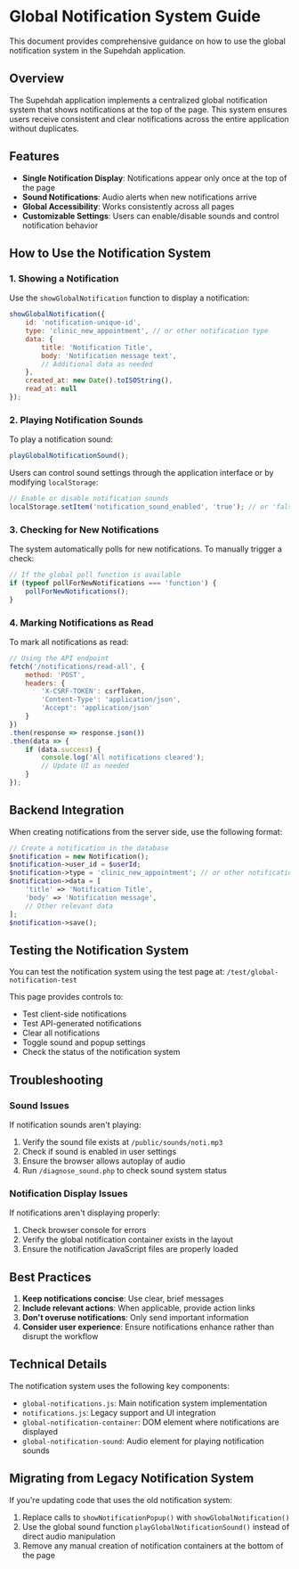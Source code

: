 # Global Notification System Guide

This document provides comprehensive guidance on how to use the global notification system in the Supehdah application.

## Overview

The Supehdah application implements a centralized global notification system that shows notifications at the top of the page. This system ensures users receive consistent and clear notifications across the entire application without duplicates.

## Features

- **Single Notification Display**: Notifications appear only once at the top of the page
- **Sound Notifications**: Audio alerts when new notifications arrive
- **Global Accessibility**: Works consistently across all pages
- **Customizable Settings**: Users can enable/disable sounds and control notification behavior

## How to Use the Notification System

### 1. Showing a Notification

Use the `showGlobalNotification` function to display a notification:

```javascript
showGlobalNotification({
    id: 'notification-unique-id',
    type: 'clinic_new_appointment', // or other notification type
    data: {
        title: 'Notification Title',
        body: 'Notification message text',
        // Additional data as needed
    },
    created_at: new Date().toISOString(),
    read_at: null
});
```

### 2. Playing Notification Sounds

To play a notification sound:

```javascript
playGlobalNotificationSound();
```

Users can control sound settings through the application interface or by modifying `localStorage`:

```javascript
// Enable or disable notification sounds
localStorage.setItem('notification_sound_enabled', 'true'); // or 'false'
```

### 3. Checking for New Notifications

The system automatically polls for new notifications. To manually trigger a check:

```javascript
// If the global poll function is available
if (typeof pollForNewNotifications === 'function') {
    pollForNewNotifications();
}
```

### 4. Marking Notifications as Read

To mark all notifications as read:

```javascript
// Using the API endpoint
fetch('/notifications/read-all', {
    method: 'POST',
    headers: {
        'X-CSRF-TOKEN': csrfToken,
        'Content-Type': 'application/json',
        'Accept': 'application/json'
    }
})
.then(response => response.json())
.then(data => {
    if (data.success) {
        console.log('All notifications cleared');
        // Update UI as needed
    }
});
```

## Backend Integration

When creating notifications from the server side, use the following format:

```php
// Create a notification in the database
$notification = new Notification();
$notification->user_id = $userId;
$notification->type = 'clinic_new_appointment'; // or other notification type
$notification->data = [
    'title' => 'Notification Title',
    'body' => 'Notification message',
    // Other relevant data
];
$notification->save();
```

## Testing the Notification System

You can test the notification system using the test page at:
`/test/global-notification-test`

This page provides controls to:
- Test client-side notifications
- Test API-generated notifications
- Clear all notifications
- Toggle sound and popup settings
- Check the status of the notification system

## Troubleshooting

### Sound Issues

If notification sounds aren't playing:

1. Verify the sound file exists at `/public/sounds/noti.mp3`
2. Check if sound is enabled in user settings
3. Ensure the browser allows autoplay of audio
4. Run `/diagnose_sound.php` to check sound system status

### Notification Display Issues

If notifications aren't displaying properly:

1. Check browser console for errors
2. Verify the global notification container exists in the layout
3. Ensure the notification JavaScript files are properly loaded

## Best Practices

1. **Keep notifications concise**: Use clear, brief messages
2. **Include relevant actions**: When applicable, provide action links
3. **Don't overuse notifications**: Only send important information
4. **Consider user experience**: Ensure notifications enhance rather than disrupt the workflow

## Technical Details

The notification system uses the following key components:

- `global-notifications.js`: Main notification system implementation
- `notifications.js`: Legacy support and UI integration
- `global-notification-container`: DOM element where notifications are displayed
- `global-notification-sound`: Audio element for playing notification sounds

## Migrating from Legacy Notification System

If you're updating code that uses the old notification system:

1. Replace calls to `showNotificationPopup()` with `showGlobalNotification()`
2. Use the global sound function `playGlobalNotificationSound()` instead of direct audio manipulation
3. Remove any manual creation of notification containers at the bottom of the page